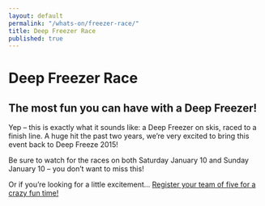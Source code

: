 ```yaml
---
layout: default
permalink: "/whats-on/freezer-race/"
title: Deep Freezer Race
published: true
---
```


# Deep Freezer Race

## The most fun you can have with a Deep Freezer!

Yep – this is exactly what it sounds like: a Deep Freezer on skis, raced to a finish line. A huge hit the past two years, we’re very excited to bring this event back to Deep Freeze 2015!

Be sure to watch for the races on both Saturday January 10 and Sunday January 10 – you don’t want to miss this!

Or if you’re looking for a little excitement... [Register your team of five for a crazy fun time!](/whats-on/freezer-race/apply/)